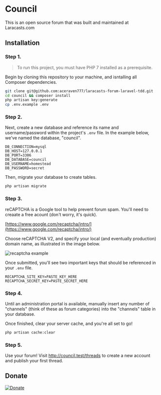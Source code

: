 # Council

This is an open source forum that was built and maintained at Laracasts.com

## Installation

### Step 1.

> To run this project, you must have PHP 7 installed as a prerequisite.

Begin by cloning this repository to your machine, and isntalling all Composer dependencies.

```bash
git clone git@github.com:aceraven777/laracasts-forum-laravel-tdd.git
cd council && composer install
php artisan key:generate
cp .env.example .env
```

### Step 2.

Next, create a new database and reference its name and username/password within the project's `.env` file. In the example below, we've named the database, "council".

```
DB_CONNECTION=mysql
DB_HOST=127.0.0.1
DB_PORT=3306
DB_DATABASE=council
DB_USERNAME=homestead
DB_PASSWORD=secret
```

Then, migrate your database to create tables.

```bash
php artisan migrate
```

### Step 3.

reCAPTCHA is a Google tool to help prevent forum spam. You'll need to creaate a free acount (don't worry, it's quick).

[https://www.google.com/recaptcha/intro/](https://www.google.com/recaptcha/intro/)

Choose reCAPTCHA V2, and specify your local (and eventually production) domain name, as illustrated in the image below.

![recaptcha example](https://imgur.com/a/X39S6zK)

Once submitted, you'll see two important keys that should be referenced in your `.env` file.

```
RECAPTCHA_SITE_KEY=PASTE_KEY_HERE
RECAPTCHA_SECRET_KEY=PASTE_SECRET_HERE
```

### Step 4.

Until an administration portal is available, manually insert any number of "channels" (think of these as forum categories) into the "channels" table in your database.

Once finished, clear your server cache, and you're all set to go!

```bash
php artisan cache:clear
```

### Step 5.

Use your forum! Visit http://council.test/threads to create a new account and publish your first thread.

## Donate

[![Donate](https://img.shields.io/badge/Donate-PayPal-green.svg)](https://www.paypal.com/cgi-bin/webscr?cmd=_s-xclick&hosted_button_id=Q4XLBV46V3958)